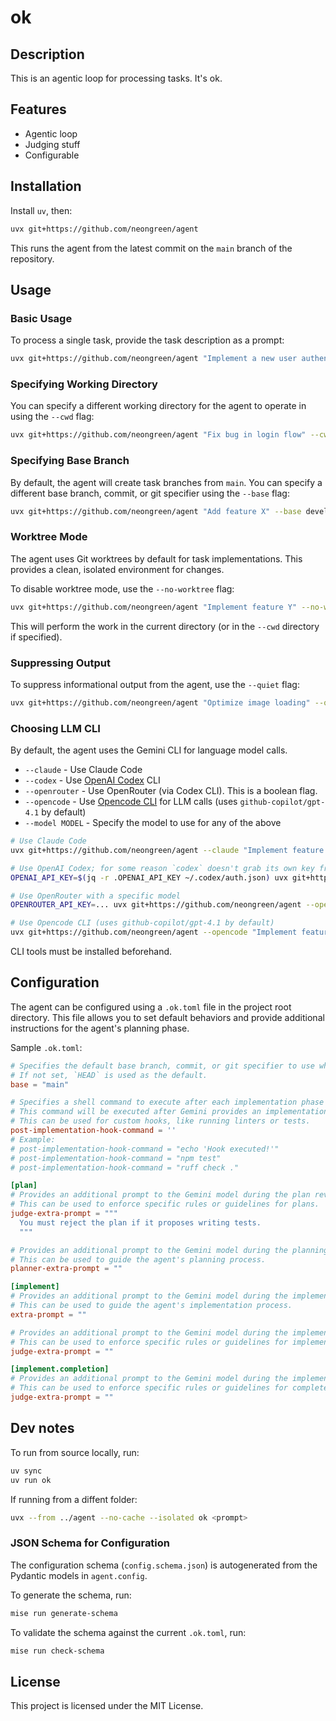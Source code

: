 # ok

## Description

This is an agentic loop for processing tasks.
It's ok.

## Features

- Agentic loop
- Judging stuff
- Configurable

## Installation

Install `uv`, then:

```bash
uvx git+https://github.com/neongreen/agent
```

This runs the agent from the latest commit on the `main` branch of the repository.

## Usage

### Basic Usage

To process a single task, provide the task description as a prompt:

```bash
uvx git+https://github.com/neongreen/agent "Implement a new user authentication module"
```

### Specifying Working Directory

You can specify a different working directory for the agent to operate in using the `--cwd` flag:

```bash
uvx git+https://github.com/neongreen/agent "Fix bug in login flow" --cwd /path/to/your/project
```

### Specifying Base Branch

By default, the agent will create task branches from `main`. You can specify a different base branch, commit, or git specifier using the `--base` flag:

```bash
uvx git+https://github.com/neongreen/agent "Add feature X" --base develop
```

### Worktree Mode

The agent uses Git worktrees by default for task implementations. This provides a clean, isolated environment for changes.

To disable worktree mode, use the `--no-worktree` flag:

```bash
uvx git+https://github.com/neongreen/agent "Implement feature Y" --no-worktree
```

This will perform the work in the current directory (or in the `--cwd` directory if specified).

### Suppressing Output

To suppress informational output from the agent, use the `--quiet` flag:

```bash
uvx git+https://github.com/neongreen/agent "Optimize image loading" --quiet
```

### Choosing LLM CLI

By default, the agent uses the Gemini CLI for language model calls.

- `--claude` - Use Claude Code
- `--codex` - Use [OpenAI Codex](https://github.com/openai/codex) CLI
- `--openrouter` - Use OpenRouter (via Codex CLI). This is a boolean flag.
- `--opencode` - Use [Opencode CLI](https://opencode.ai) for LLM calls (uses `github-copilot/gpt-4.1` by default)
- `--model MODEL` - Specify the model to use for any of the above

```bash
# Use Claude Code
uvx git+https://github.com/neongreen/agent --claude "Implement feature X"

# Use OpenAI Codex; for some reason `codex` doesn't grab its own key from its own config when ran non-interactively
OPENAI_API_KEY=$(jq -r .OPENAI_API_KEY ~/.codex/auth.json) uvx git+https://github.com/neongreen/agent --codex "Implement feature X"

# Use OpenRouter with a specific model
OPENROUTER_API_KEY=... uvx git+https://github.com/neongreen/agent --openrouter --model "x-ai/grok-3" "Implement feature X"

# Use Opencode CLI (uses github-copilot/gpt-4.1 by default)
uvx git+https://github.com/neongreen/agent --opencode "Implement feature X"
```

CLI tools must be installed beforehand.

## Configuration

The agent can be configured using a `.ok.toml` file in the project root directory.
This file allows you to set default behaviors and provide additional instructions for the agent's planning phase.

Sample `.ok.toml`:

```toml
# Specifies the default base branch, commit, or git specifier to use when creating task branches.
# If not set, `HEAD` is used as the default.
base = "main"

# Specifies a shell command to execute after each implementation phase round.
# This command will be executed after Gemini provides an implementation, but before it is evaluated.
# This can be used for custom hooks, like running linters or tests.
post-implementation-hook-command = ''
# Example:
# post-implementation-hook-command = "echo 'Hook executed!'"
# post-implementation-hook-command = "npm test"
# post-implementation-hook-command = "ruff check ."

[plan]
# Provides an additional prompt to the Gemini model during the plan review process.
# This can be used to enforce specific rules or guidelines for plans.
judge-extra-prompt = """
  You must reject the plan if it proposes writing tests.
  """

# Provides an additional prompt to the Gemini model during the planning phase.
# This can be used to guide the agent's planning process.
planner-extra-prompt = ""

[implement]
# Provides an additional prompt to the Gemini model during the implementation phase.
# This can be used to guide the agent's implementation process.
extra-prompt = ""

# Provides an additional prompt to the Gemini model during the implementation review process.
# This can be used to enforce specific rules or guidelines for implementations.
judge-extra-prompt = ""

[implement.completion]
# Provides an additional prompt to the Gemini model during the implementation completion review process.
# This can be used to enforce specific rules or guidelines for completed implementations.
judge-extra-prompt = ""
```

## Dev notes

To run from source locally, run:

```bash
uv sync
uv run ok
```

If running from a diffent folder:

```bash
uvx --from ../agent --no-cache --isolated ok <prompt>
```

### JSON Schema for Configuration

The configuration schema (`config.schema.json`) is autogenerated from the Pydantic models in `agent.config`.

To generate the schema, run:

```bash
mise run generate-schema
```

To validate the schema against the current `.ok.toml`, run:

```bash
mise run check-schema
```

## License

This project is licensed under the MIT License.
